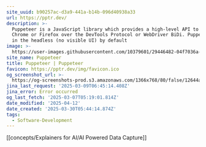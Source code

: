 ```yaml
---
site_uuid: b90257ac-d3a9-441a-b14b-096d40938a33
url: https://pptr.dev/
description: >-
  Puppeteer is a JavaScript library which provides a high-level API to control
  Chrome or Firefox over the DevTools Protocol or WebDriver BiDi. Puppeteer runs
  in the headless (no visible UI) by default
image: >-
  https://user-images.githubusercontent.com/10379601/29446482-04f7036a-841f-11e7-9872-91d1fc2ea683.png
site_name: Puppeteer
title: Puppeteer | Puppeteer
favicon: https://pptr.dev/img/favicon.ico
og_screenshot_url: >-
  https://og-screenshots-prod.s3.amazonaws.com/1366x768/80/false/12644a411b37fef4ca32efdba648ec3ca43298057eb49a561b63116a543249c2.jpeg
jina_last_request: '2025-03-09T06:45:14.408Z'
jina_error: Error occurred
og_last_fetch: '2025-03-07T05:19:01.814Z'
date_modified: '2025-04-12'
date_created: '2025-03-30T05:44:14.874Z'
tags:
  - Software-Development
---
```













[[concepts/Explainers for AI/AI Powered Data Capture]]

